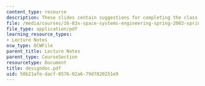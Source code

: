 ```yaml
---
content_type: resource
description: These slides contain suggestions for completing the class project.
file: /media/courses/16-83x-space-systems-engineering-spring-2002-spring-2003/50b21afedacf857602a679d7820251e9_designdoc.pdf
file_type: application/pdf
learning_resource_types:
- Lecture Notes
ocw_type: OCWFile
parent_title: Lecture Notes
parent_type: CourseSection
resourcetype: Document
title: designdoc.pdf
uid: 50b21afe-dacf-8576-02a6-79d7820251e9
---
```

